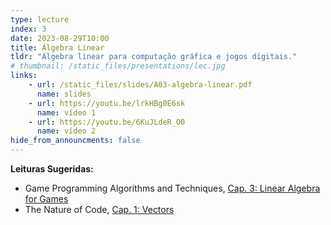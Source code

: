 ```yaml
---
type: lecture
index: 3
date: 2023-08-29T10:00
title: Álgebra Linear
tldr: "Álgebra linear para computação gráfica e jogos digitais."
# thumbnail: /static_files/presentations/lec.jpg
links: 
    - url: /static_files/slides/A03-algebra-linear.pdf
      name: slides
    - url: https://youtu.be/lrkHBg0E6sk
      name: vídeo 1
    - url: https://youtu.be/6KuJLdeR_O0
      name: vídeo 2      
hide_from_announcments: false
---
```

**Leituras Sugeridas:**
- Game Programming Algorithms and Techniques, [Cap. 3: Linear Algebra for Games](https://learning.oreilly.com/library/view/game-programming-algorithms/9780133463200/ch03.html)
- The Nature of Code, [Cap. 1: Vectors](https://natureofcode.com/book/chapter-1-vectors/)